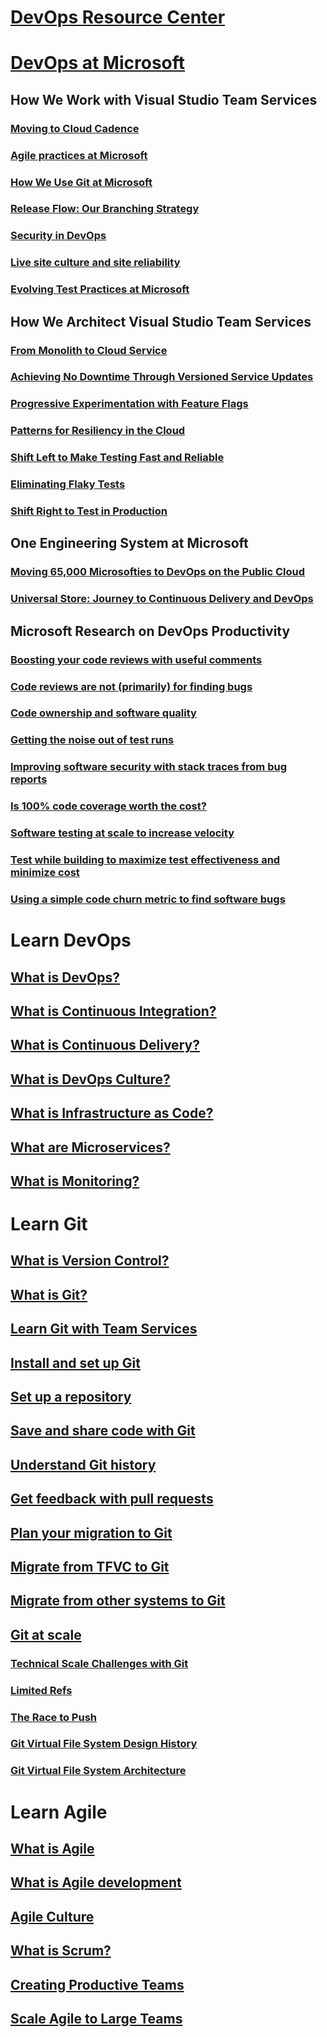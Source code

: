 # [DevOps Resource Center](index.md)
# [DevOps at Microsoft](devops-at-microsoft/index.md)
## How We Work with Visual Studio Team Services
### [Moving to Cloud Cadence](devops-at-microsoft/moving-cloud-cadence.md)
### [Agile practices at Microsoft](devops-at-microsoft/agile-principles-in-practice.md)
### [How We Use Git at Microsoft](devops-at-microsoft/use-git-microsoft.md)
### [Release Flow: Our Branching Strategy](devops-at-microsoft/release-flow.md)
### [Security in DevOps](devops-at-microsoft/security-in-devops.md)
### [Live site culture and site reliability](devops-at-microsoft/live-site-culture-and-reliability.md)
### [Evolving Test Practices at Microsoft](devops-at-microsoft/evolving-test-practices-microsoft.md)
## How We Architect Visual Studio Team Services
### [From Monolith to Cloud Service](devops-at-microsoft/monolith-cloud-service.md)
### [Achieving No Downtime Through Versioned Service Updates](devops-at-microsoft/achieving-no-downtime-versioned-service-updates.md)
### [Progressive Experimentation with Feature Flags](devops-at-microsoft/progressive-experimentation-feature-flags.md)
### [Patterns for Resiliency in the Cloud](devops-at-microsoft/patterns-resiliency-cloud.md)
### [Shift Left to Make Testing Fast and Reliable](devops-at-microsoft/shift-left-make-testing-fast-reliable.md)
### [Eliminating Flaky Tests](devops-at-microsoft/eliminating-flaky-tests.md)
### [Shift Right to Test in Production](devops-at-microsoft/shift-right-test-production.md)
## One Engineering System at Microsoft
### [Moving 65,000 Microsofties to DevOps on the Public Cloud](devops-at-microsoft/moving-65000-microsofties-devops-public-cloud.md)
### [Universal Store: Journey to Continuous Delivery and DevOps](devops-at-microsoft/universal-store-journey-continuous-delivery-devops.md)
## Microsoft Research on DevOps Productivity
### [Boosting your code reviews with useful comments](devops-at-microsoft/boosting-code-reviews-useful-comments.md)
### [Code reviews are not (primarily) for finding bugs](devops-at-microsoft/code-reviews-not-primarily-finding-bugs.md)
### [Code ownership and software quality](devops-at-microsoft/code-ownership-software-quality.md)
### [Getting the noise out of test runs](devops-at-microsoft/getting-noise-test-runs.md)
### [Improving software security with stack traces from bug reports](devops-at-microsoft/improving-software-security-stack-traces-bug-reports.md)
### [Is 100% code coverage worth the cost?](devops-at-microsoft/100-code-coverage-worth-cost.md)
### [Software testing at scale to increase velocity](devops-at-microsoft/software-testing-scale-increase-velocity.md)
### [Test while building to maximize test effectiveness and minimize cost](devops-at-microsoft/test-building-maximize-test-effectiveness-minimize-cost.md)
### [Using a simple code churn metric to find software bugs](devops-at-microsoft/using-simple-code-churn-metric-find-software-bugs.md)

# Learn DevOps
## [What is DevOps?](what-is-devops.md)
## [What is Continuous Integration?](what-is-continuous-integration.md)
## [What is Continuous Delivery?](what-is-continuous-delivery.md)
## [What is DevOps Culture?](what-is-devops-culture.md)
## [What is Infrastructure as Code?](what-is-infrastructure-as-code.md)
## [What are Microservices?](what-are-microservices.md)
## [What is Monitoring?](what-is-monitoring.md)

# Learn Git
## [What is Version Control?](git/what-is-version-control.md)
## [What is Git?](git/what-is-git.md)
## [Learn Git with Team Services](git/learn-git-with-team-services.md)
## [Install and set up Git](git/install-and-set-up-git.md)
## [Set up a repository](git/set-up-a-git-repository.md)
## [Save and share code with Git](git/git-share-code.md)
## [Understand Git history](git/understand-git-history.md)
## [Get feedback with pull requests](git/git-pull-requests.md)
## [Plan your migration to Git](git/centralized-to-git.md)
## [Migrate from TFVC to Git](git/migrate-from-tfvc-to-git.md)
## [Migrate from other systems to Git](git/migrate-other-systems-to-git.md)
## [Git at scale](git/git-at-scale.md)
### [Technical Scale Challenges with Git](git/technical-scale-challenges.md)
### [Limited Refs](git/limited-refs.md)
### [The Race to Push](git/race-to-push.md)
### [Git Virtual File System Design History](git/gvfs-design-history.md)
### [Git Virtual File System Architecture](git/gvfs-architecture.md)

# Learn Agile
## [What is Agile](agile/what-is-agile.md)
## [What is Agile development](agile/what-is-agile-development.md)
## [Agile Culture](agile/agile-culture.md)
## [What is Scrum?](agile/what-is-scrum.md)
## [Creating Productive Teams](agile/productive-teams.md)
## [Scale Agile to Large Teams](agile/scale-agile-large-teams.md)
